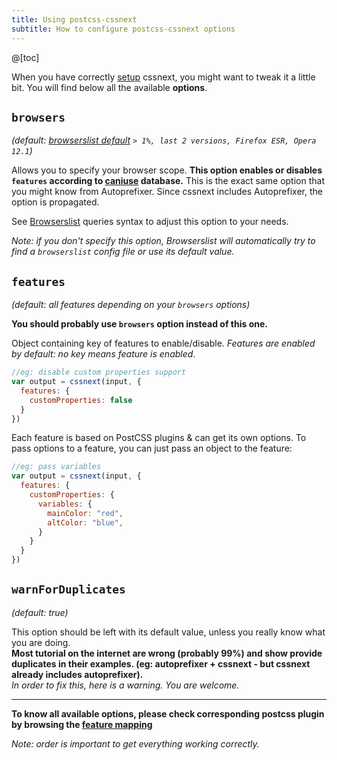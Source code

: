 ```yaml
---
title: Using postcss-cssnext
subtitle: How to configure postcss-cssnext options
---
```


@[toc]

When you have correctly [setup](/setup/) cssnext, you might want to tweak it a
little bit. You will find below all the available **options**.

## `browsers`

_(default:
[browserslist default](https://github.com/ai/browserslist#readme)
`> 1%, last 2 versions, Firefox ESR, Opera 12.1`)_

Allows you to specify your browser scope.
**This option enables or disables `features` according to
[caniuse](http://caniuse.com/) database.**
This is the exact same option that you might know from Autoprefixer.
Since cssnext includes Autoprefixer, the option is propagated.

See [Browserslist](https://github.com/ai/browserslist#queries) queries syntax to
adjust this option to your needs.

_Note: if you don't specify this option, Browserslist will automatically try to
find a `browserslist` config file or use its default value._

## `features`

_(default: all features depending on your `browsers` options)_

**You should probably use `browsers` option instead of this one.**

Object containing key of features to enable/disable.
_Features are enabled by default: no key means feature is enabled_.

```js
//eg: disable custom properties support
var output = cssnext(input, {
  features: {
    customProperties: false
  }
})
```

Each feature is based on PostCSS plugins & can get its own options.
To pass options to a feature, you can just pass an object to the feature:

```js
//eg: pass variables
var output = cssnext(input, {
  features: {
    customProperties: {
      variables: {
        mainColor: "red",
        altColor: "blue",
      }
    }
  }
})
```

## `warnForDuplicates`

_(default: true)_

This option should be left with its default value, unless you really know what
you are doing.  
**Most tutorial on the internet are wrong (probably 99%)
and show provide duplicates in their examples.
(eg: autoprefixer + cssnext - but cssnext already includes autoprefixer).**  
_In order to fix this, here is a warning. You are welcome._

---

**To know all available options, please check corresponding postcss plugin by
browsing the
[feature mapping](https://github.com/MoOx/postcss-cssnext/blob/master/src/features.js)**

_Note: order is important to get everything working correctly._
